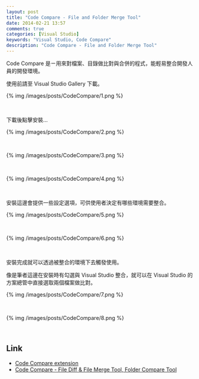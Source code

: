 ```yaml
---
layout: post
title: "Code Compare - File and Folder Merge Tool"
date: 2014-02-21 13:57
comments: true
categories: [Visual Studio]
keywords: "Visual Studio, Code Compare"
description: "Code Compare - File and Folder Merge Tool"
---
```


Code Compare 是ㄧ用來對檔案、目錄做比對與合併的程式，能輕易整合開發人員的開發環境。  

<!-- More -->

使用前請至 Visual Studio Gallery 下載。  

{% img /images/posts/CodeCompare/1.png %}

<br/>


下載後點擊安裝...  

{% img /images/posts/CodeCompare/2.png %}

<br/>


{% img /images/posts/CodeCompare/3.png %}

<br/>


{% img /images/posts/CodeCompare/4.png %}

<br/>


安裝這邊會提供一些設定選項，可供使用者決定有哪些環境需要整合。  

{% img /images/posts/CodeCompare/5.png %}

</br>


{% img /images/posts/CodeCompare/6.png %}

<br/>


安裝完成就可以透過被整合的環境下去觸發使用。 

像是筆者這邊在安裝時有勾選與 Visual Studio 整合，就可以在 Visual Studio 的方案總管中直接選取兩個檔案做比對。  

{% img /images/posts/CodeCompare/7.png %}

<br/>


{% img /images/posts/CodeCompare/8.png %}

<br/>


Link
-----
* [Code Compare extension](http://visualstudiogallery.msdn.microsoft.com/dace3633-0b51-4629-85d4-c59cdce5bb3b)
* [Code Compare - File Diff & File Merge Tool, Folder Compare Tool](http://www.devart.com/codecompare/)

